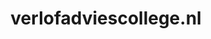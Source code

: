 ---
layout: post
title:  "verlofadviescollege.nl"
internal_url:  "/data/verlofadviescollege.nl.html"
categories: dutchgov
---